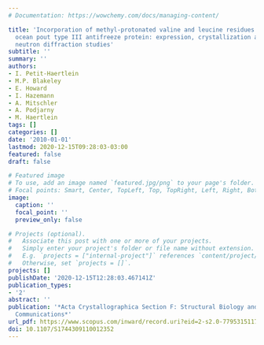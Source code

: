 ```yaml
---
# Documentation: https://wowchemy.com/docs/managing-content/

title: 'Incorporation of methyl-protonated valine and leucine residues into deuterated
  ocean pout type III antifreeze protein: expression, crystallization and preliminary
  neutron diffraction studies'
subtitle: ''
summary: ''
authors:
- I. Petit-Haertlein
- M.P. Blakeley
- E. Howard
- I. Hazemann
- A. Mitschler
- A. Podjarny
- M. Haertlein
tags: []
categories: []
date: '2010-01-01'
lastmod: 2020-12-15T09:28:03-03:00
featured: false
draft: false

# Featured image
# To use, add an image named `featured.jpg/png` to your page's folder.
# Focal points: Smart, Center, TopLeft, Top, TopRight, Left, Right, BottomLeft, Bottom, BottomRight.
image:
  caption: ''
  focal_point: ''
  preview_only: false

# Projects (optional).
#   Associate this post with one or more of your projects.
#   Simply enter your project's folder or file name without extension.
#   E.g. `projects = ["internal-project"]` references `content/project/deep-learning/index.md`.
#   Otherwise, set `projects = []`.
projects: []
publishDate: '2020-12-15T12:28:03.467141Z'
publication_types:
- '2'
abstract: ''
publication: '*Acta Crystallographica Section F: Structural Biology and Crystallization
  Communications*'
url_pdf: https://www.scopus.com/inward/record.uri?eid=2-s2.0-77953151173&doi=10.1107%2fS1744309110012352&partnerID=40&md5=449ef9e44d6d388bc5f04e1dc22f562a
doi: 10.1107/S1744309110012352
---
```

